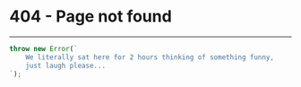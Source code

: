 # 404 - Page not found
_________________

```javascript
throw new Error(`
    We literally sat here for 2 hours thinking of something funny,
    just laugh please...
`);
```